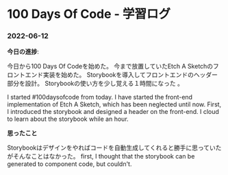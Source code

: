 # 100 Days Of Code - 学習ログ

### 2022-06-12

**今日の進捗**:

今日から100 Days Of Codeを始めた。
今まで放置していたEtch A Sketchのフロントエンド実装を始めた。
Storybookを導入してフロントエンドのヘッダー部分を設計。
Storybookの使い方を少し覚える１時間になった 。

I started #100daysofcode from today.
I have started the front-end implementation of Etch A Sketch, which has been neglected until now.
First, I introduced the storybook and designed a header on the front-end.
I cloud to learn about the storybook while an hour.

**思ったこと** 

Storybookはデザインをやればコードを自動生成してくれると勝手に思っていたがそんなことはなかった。
first, I thought that the storybook can be generated to component code, but couldn't.

